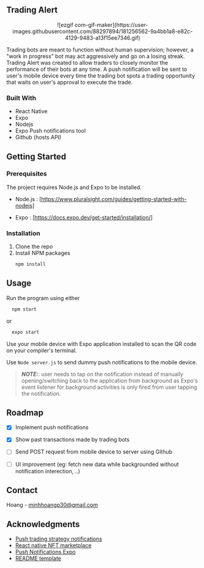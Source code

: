 
## Trading Alert
<div align="center">
<p></p>
![ezgif com-gif-maker](https://user-images.githubusercontent.com/88297894/181256562-9a4bb1a8-e82c-4129-9483-a13f15ee7346.gif)
<p></p>
</div>
 
Trading bots are meant to function without human supervision; however, a "work in progress" bot may act aggressively and go on a losing streak. Trading Alert was created to allow traders to closely monitor the performance of their bots at any time. A push notification will be sent to user's mobile device every time the trading bot spots a trading opportunity that waits on user's approval to execute the trade. 


### Built With

* React Native
* Expo
* Nodejs 
* Expo Push notifications tool
* Github (hosts API)


<!-- GETTING STARTED -->
## Getting Started

### Prerequisites

The project requires Node.js and Expo to be installed. 

* Node.js : [https://www.pluralsight.com/guides/getting-started-with-nodejs]

* Expo : [https://docs.expo.dev/get-started/installation/]



### Installation

1. Clone the repo
2. Install NPM packages
   ```sh
   npm install
   ```



<!-- USAGE EXAMPLES -->
## Usage

Run the program using either  
 ```sh
   npm start
   ```
or 
 ```sh
   expo start
   ```

Use your mobile device with Expo application installed to scan the QR code on your compiler's terminal. 

Use `Node server.js` to send dummy push notifications to the mobile device. 

> **_NOTE:_**: user needs to tap on the notification instead of manually opening/switching back to the application from background as Expo's event listener for background activities is only fired from user tapping the notification.

<!-- ROADMAP -->
## Roadmap

- [x] Implement push notifications 
- [x] Show past transactions made by trading bots
- [ ] Send POST request from mobile device to server using Github  
- [ ] UI improvement (eg: fetch new data while backgrounded without notification interection, ..)


<!-- CONTACT -->
## Contact

Hoang - minhhoangp30@gmail.com


<!-- ACKNOWLEDGMENTS -->
## Acknowledgments

* [Push trading strategy notifications](https://medium.com/bitfinex/tutorial-push-trading-strategy-notifications-to-your-mobile-b2f725a2d4c7)
* [React native NFT marketplace](https://github.com/adrianhajdin/react-native-nft-marketplace)
* [Push Notifications Expo](https://docs.expo.dev/push-notifications/overview/)
* [README template](https://github.com/othneildrew/Best-README-Template)
